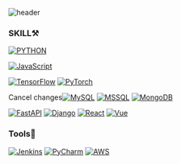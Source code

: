 ![header](https://capsule-render.vercel.app/api?type=Rect&color=auto&height=300&section=header&text=Jay%20Yong&fontSize=90)

### SKILL⚒
[![PYTHON](https://img.shields.io/badge/python-3776AB?&logo=PYTHON&logoColor=white)](https://www.python.org/) 

[![JavaScript](https://img.shields.io/badge/JavaScript-F7DF1E?&logo=JavaScript&logoColor=white)](https://www.javascript.com/)

[![TensorFlow](https://img.shields.io/badge/TensorFlow-FF6F00?&logo=tensorflow&logoColor=white)](https://www.tensorflow.org/) [![PyTorch](https://img.shields.io/badge/PyTorch-EE4C2C?&logo=PyTorch&logoColor=white)](https://pytorch.org/)

Cancel changes[![MySQL](https://img.shields.io/badge/MySql-4479A1?style=flat-square&logo=MySql&logoColor=white)](https://www.mysql.com/) [![MSSQL](https://img.shields.io/badge/MSSQL-CC2927?style=flat-square&logo=Microsoft%20SQL%20Server&logoColor=white)](https://www.microsoft.com/en-us/sql-server/sql-server-downloads) [![MongoDB](https://img.shields.io/badge/MongoDB-47A248?style=flat-square&logo=MongoDB&logoColor=white)](https://www.mongodb.com/)

[![FastAPI](https://img.shields.io/badge/FastApi-009688?&logo=fastapi&logoColor=white)](https://fastapi.tiangolo.com/)  [![Django](https://img.shields.io/badge/Django-092E20?&logo=django&logoColor=white)](https://docs.djangoproject.com/) [![React](https://img.shields.io/badge/Django-61DAFB?&logo=react&logoColor=white)](https://reactjs.org/) [![Vue](https://img.shields.io/badge/Vue-4FC08D?&logo=Vue.js&logoColor=white)](https://vuejs.org/v2/guide/index.html)


### Tools🔧
[![Jenkins](https://img.shields.io/badge/Jenkins-D24939?&logo=Jenkins&logoColor=white)](https://www.jenkins.io/) [![PyCharm](https://img.shields.io/badge/Pycharm-000000?&logo=Pycharm&logoColor=white)](https://www.jetbrains.com/) [![AWS](https://img.shields.io/badge/AWS-232F3E?&logo=Amazon%20AWS&logoColor=white)](https://aws.amazon.com/)
